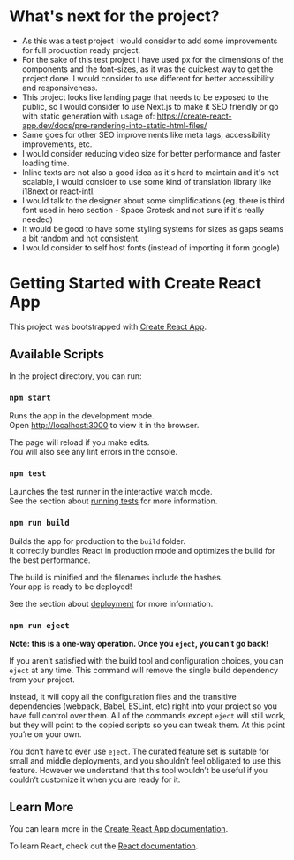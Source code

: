 # What's next for the project?
- As this was a test project I would consider to add some improvements for full production ready project.
- For the sake of this test project I have used px for the dimensions of the components and the font-sizes,
as it was the quickest way to get the project done. I would consider to use different for better accessibility 
and responsiveness.
- This project looks like landing page that needs to be exposed to the public, so I would consider to use
Next.js to make it SEO friendly or go with static generation with usage of:
https://create-react-app.dev/docs/pre-rendering-into-static-html-files/
- Same goes for other SEO improvements like meta tags, accessibility improvements, etc.
- I would consider reducing video size for better performance and faster loading time.
- Inline texts are not also a good idea as it's hard to maintain and it's not scalable, I would consider to use
some kind of translation library like i18next or react-intl.
- I would talk to the designer about some simplifications (eg. there is third font used in hero section -
Space Grotesk and not sure if it's really needed)
- It would be good to have some styling systems for sizes as gaps seams a bit random and not consistent.
- I would consider to self host fonts (instead of importing it form google)

# Getting Started with Create React App

This project was bootstrapped with [Create React App](https://github.com/facebook/create-react-app).

## Available Scripts

In the project directory, you can run:

### `npm start`

Runs the app in the development mode.\
Open [http://localhost:3000](http://localhost:3000) to view it in the browser.

The page will reload if you make edits.\
You will also see any lint errors in the console.

### `npm test`

Launches the test runner in the interactive watch mode.\
See the section about [running tests](https://facebook.github.io/create-react-app/docs/running-tests) for more information.

### `npm run build`

Builds the app for production to the `build` folder.\
It correctly bundles React in production mode and optimizes the build for the best performance.

The build is minified and the filenames include the hashes.\
Your app is ready to be deployed!

See the section about [deployment](https://facebook.github.io/create-react-app/docs/deployment) for more information.

### `npm run eject`

**Note: this is a one-way operation. Once you `eject`, you can’t go back!**

If you aren’t satisfied with the build tool and configuration choices, you can `eject` at any time. This command will remove the single build dependency from your project.

Instead, it will copy all the configuration files and the transitive dependencies (webpack, Babel, ESLint, etc) right into your project so you have full control over them. All of the commands except `eject` will still work, but they will point to the copied scripts so you can tweak them. At this point you’re on your own.

You don’t have to ever use `eject`. The curated feature set is suitable for small and middle deployments, and you shouldn’t feel obligated to use this feature. However we understand that this tool wouldn’t be useful if you couldn’t customize it when you are ready for it.

## Learn More

You can learn more in the [Create React App documentation](https://facebook.github.io/create-react-app/docs/getting-started).

To learn React, check out the [React documentation](https://reactjs.org/).
